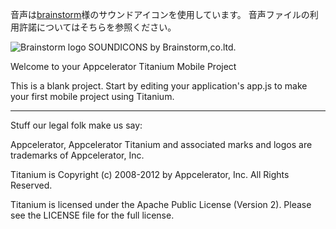 音声は[brainstorm](http://www.brainstorm-inc.jp/)様のサウンドアイコンを使用しています。
音声ファイルの利用許諾についてはそちらを参照ください。

![Brainstorm logo](http://www.brainstorm-inc.jp/image/logoyoko.gif)
SOUNDICONS by Brainstorm,co.ltd.

Welcome to your Appcelerator Titanium Mobile Project

This is a blank project.  Start by editing your application's app.js to 
make your first mobile project using Titanium.



----------------------------------
Stuff our legal folk make us say:

Appcelerator, Appcelerator Titanium and associated marks and logos are 
trademarks of Appcelerator, Inc. 

Titanium is Copyright (c) 2008-2012 by Appcelerator, Inc. All Rights Reserved.

Titanium is licensed under the Apache Public License (Version 2). Please
see the LICENSE file for the full license.

